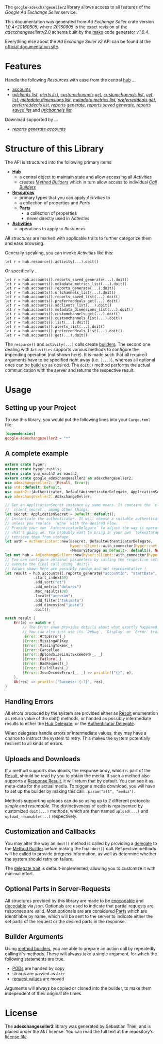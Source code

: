 <!---
DO NOT EDIT !
This file was generated automatically from 'src/mako/api/README.md.mako'
DO NOT EDIT !
-->
The `google-adexchangeseller2` library allows access to all features of the *Google Ad Exchange Seller* service.

This documentation was generated from *Ad Exchange Seller* crate version *1.0.4+20160805*, where *20160805* is the exact revision of the *adexchangeseller:v2.0* schema built by the [mako](http://www.makotemplates.org/) code generator *v1.0.4*.

Everything else about the *Ad Exchange Seller* *v2* API can be found at the
[official documentation site](https://developers.google.com/ad-exchange/seller-rest/).
# Features

Handle the following *Resources* with ease from the central [hub](https://docs.rs/google-adexchangeseller2/1.0.4+20160805/google_adexchangeseller2/struct.AdExchangeSeller.html) ... 

* [accounts](https://docs.rs/google-adexchangeseller2/1.0.4+20160805/google_adexchangeseller2/struct.Account.html)
 * [*adclients list*](https://docs.rs/google-adexchangeseller2/1.0.4+20160805/google_adexchangeseller2/struct.AccountAdclientListCall.html), [*alerts list*](https://docs.rs/google-adexchangeseller2/1.0.4+20160805/google_adexchangeseller2/struct.AccountAlertListCall.html), [*customchannels get*](https://docs.rs/google-adexchangeseller2/1.0.4+20160805/google_adexchangeseller2/struct.AccountCustomchannelGetCall.html), [*customchannels list*](https://docs.rs/google-adexchangeseller2/1.0.4+20160805/google_adexchangeseller2/struct.AccountCustomchannelListCall.html), [*get*](https://docs.rs/google-adexchangeseller2/1.0.4+20160805/google_adexchangeseller2/struct.AccountGetCall.html), [*list*](https://docs.rs/google-adexchangeseller2/1.0.4+20160805/google_adexchangeseller2/struct.AccountListCall.html), [*metadata dimensions list*](https://docs.rs/google-adexchangeseller2/1.0.4+20160805/google_adexchangeseller2/struct.AccountMetadataDimensionListCall.html), [*metadata metrics list*](https://docs.rs/google-adexchangeseller2/1.0.4+20160805/google_adexchangeseller2/struct.AccountMetadataMetricListCall.html), [*preferreddeals get*](https://docs.rs/google-adexchangeseller2/1.0.4+20160805/google_adexchangeseller2/struct.AccountPreferreddealGetCall.html), [*preferreddeals list*](https://docs.rs/google-adexchangeseller2/1.0.4+20160805/google_adexchangeseller2/struct.AccountPreferreddealListCall.html), [*reports generate*](https://docs.rs/google-adexchangeseller2/1.0.4+20160805/google_adexchangeseller2/struct.AccountReportGenerateCall.html), [*reports saved generate*](https://docs.rs/google-adexchangeseller2/1.0.4+20160805/google_adexchangeseller2/struct.AccountReportSavedGenerateCall.html), [*reports saved list*](https://docs.rs/google-adexchangeseller2/1.0.4+20160805/google_adexchangeseller2/struct.AccountReportSavedListCall.html) and [*urlchannels list*](https://docs.rs/google-adexchangeseller2/1.0.4+20160805/google_adexchangeseller2/struct.AccountUrlchannelListCall.html)


Download supported by ...

* [*reports generate accounts*](https://docs.rs/google-adexchangeseller2/1.0.4+20160805/google_adexchangeseller2/struct.AccountReportGenerateCall.html)



# Structure of this Library

The API is structured into the following primary items:

* **[Hub](https://docs.rs/google-adexchangeseller2/1.0.4+20160805/google_adexchangeseller2/struct.AdExchangeSeller.html)**
    * a central object to maintain state and allow accessing all *Activities*
    * creates [*Method Builders*](https://docs.rs/google-adexchangeseller2/1.0.4+20160805/google_adexchangeseller2/trait.MethodsBuilder.html) which in turn
      allow access to individual [*Call Builders*](https://docs.rs/google-adexchangeseller2/1.0.4+20160805/google_adexchangeseller2/trait.CallBuilder.html)
* **[Resources](https://docs.rs/google-adexchangeseller2/1.0.4+20160805/google_adexchangeseller2/trait.Resource.html)**
    * primary types that you can apply *Activities* to
    * a collection of properties and *Parts*
    * **[Parts](https://docs.rs/google-adexchangeseller2/1.0.4+20160805/google_adexchangeseller2/trait.Part.html)**
        * a collection of properties
        * never directly used in *Activities*
* **[Activities](https://docs.rs/google-adexchangeseller2/1.0.4+20160805/google_adexchangeseller2/trait.CallBuilder.html)**
    * operations to apply to *Resources*

All *structures* are marked with applicable traits to further categorize them and ease browsing.

Generally speaking, you can invoke *Activities* like this:

```Rust,ignore
let r = hub.resource().activity(...).doit()
```

Or specifically ...

```ignore
let r = hub.accounts().reports_saved_generate(...).doit()
let r = hub.accounts().metadata_metrics_list(...).doit()
let r = hub.accounts().reports_generate(...).doit()
let r = hub.accounts().urlchannels_list(...).doit()
let r = hub.accounts().reports_saved_list(...).doit()
let r = hub.accounts().preferreddeals_get(...).doit()
let r = hub.accounts().adclients_list(...).doit()
let r = hub.accounts().metadata_dimensions_list(...).doit()
let r = hub.accounts().customchannels_get(...).doit()
let r = hub.accounts().customchannels_list(...).doit()
let r = hub.accounts().list(...).doit()
let r = hub.accounts().alerts_list(...).doit()
let r = hub.accounts().preferreddeals_list(...).doit()
let r = hub.accounts().get(...).doit()
```

The `resource()` and `activity(...)` calls create [builders][builder-pattern]. The second one dealing with `Activities` 
supports various methods to configure the impending operation (not shown here). It is made such that all required arguments have to be 
specified right away (i.e. `(...)`), whereas all optional ones can be [build up][builder-pattern] as desired.
The `doit()` method performs the actual communication with the server and returns the respective result.

# Usage

## Setting up your Project

To use this library, you would put the following lines into your `Cargo.toml` file:

```toml
[dependencies]
google-adexchangeseller2 = "*"
```

## A complete example

```Rust
extern crate hyper;
extern crate hyper_rustls;
extern crate yup_oauth2 as oauth2;
extern crate google_adexchangeseller2 as adexchangeseller2;
use adexchangeseller2::{Result, Error};
use std::default::Default;
use oauth2::{Authenticator, DefaultAuthenticatorDelegate, ApplicationSecret, MemoryStorage};
use adexchangeseller2::AdExchangeSeller;

// Get an ApplicationSecret instance by some means. It contains the `client_id` and 
// `client_secret`, among other things.
let secret: ApplicationSecret = Default::default();
// Instantiate the authenticator. It will choose a suitable authentication flow for you, 
// unless you replace  `None` with the desired Flow.
// Provide your own `AuthenticatorDelegate` to adjust the way it operates and get feedback about 
// what's going on. You probably want to bring in your own `TokenStorage` to persist tokens and
// retrieve them from storage.
let auth = Authenticator::new(&secret, DefaultAuthenticatorDelegate,
                              hyper::Client::with_connector(hyper::net::HttpsConnector::new(hyper_rustls::TlsClient::new())),
                              <MemoryStorage as Default>::default(), None);
let mut hub = AdExchangeSeller::new(hyper::Client::with_connector(hyper::net::HttpsConnector::new(hyper_rustls::TlsClient::new())), auth);
// You can configure optional parameters by calling the respective setters at will, and
// execute the final call using `doit()`.
// Values shown here are possibly random and not representative !
let result = hub.accounts().reports_generate("accountId", "startDate", "endDate")
             .start_index(59)
             .add_sort("et")
             .add_metric("dolores")
             .max_results(38)
             .locale("accusam")
             .add_filter("takimata")
             .add_dimension("justo")
             .doit();

match result {
    Err(e) => match e {
        // The Error enum provides details about what exactly happened.
        // You can also just use its `Debug`, `Display` or `Error` traits
         Error::HttpError(_)
        |Error::MissingAPIKey
        |Error::MissingToken(_)
        |Error::Cancelled
        |Error::UploadSizeLimitExceeded(_, _)
        |Error::Failure(_)
        |Error::BadRequest(_)
        |Error::FieldClash(_)
        |Error::JsonDecodeError(_, _) => println!("{}", e),
    },
    Ok(res) => println!("Success: {:?}", res),
}

```
## Handling Errors

All errors produced by the system are provided either as [Result](https://docs.rs/google-adexchangeseller2/1.0.4+20160805/google_adexchangeseller2/enum.Result.html) enumeration as return value of 
the doit() methods, or handed as possibly intermediate results to either the 
[Hub Delegate](https://docs.rs/google-adexchangeseller2/1.0.4+20160805/google_adexchangeseller2/trait.Delegate.html), or the [Authenticator Delegate](https://docs.rs/yup-oauth2/*/yup_oauth2/trait.AuthenticatorDelegate.html).

When delegates handle errors or intermediate values, they may have a chance to instruct the system to retry. This 
makes the system potentially resilient to all kinds of errors.

## Uploads and Downloads
If a method supports downloads, the response body, which is part of the [Result](https://docs.rs/google-adexchangeseller2/1.0.4+20160805/google_adexchangeseller2/enum.Result.html), should be
read by you to obtain the media.
If such a method also supports a [Response Result](https://docs.rs/google-adexchangeseller2/1.0.4+20160805/google_adexchangeseller2/trait.ResponseResult.html), it will return that by default.
You can see it as meta-data for the actual media. To trigger a media download, you will have to set up the builder by making
this call: `.param("alt", "media")`.

Methods supporting uploads can do so using up to 2 different protocols: 
*simple* and *resumable*. The distinctiveness of each is represented by customized 
`doit(...)` methods, which are then named `upload(...)` and `upload_resumable(...)` respectively.

## Customization and Callbacks

You may alter the way an `doit()` method is called by providing a [delegate](https://docs.rs/google-adexchangeseller2/1.0.4+20160805/google_adexchangeseller2/trait.Delegate.html) to the 
[Method Builder](https://docs.rs/google-adexchangeseller2/1.0.4+20160805/google_adexchangeseller2/trait.CallBuilder.html) before making the final `doit()` call. 
Respective methods will be called to provide progress information, as well as determine whether the system should 
retry on failure.

The [delegate trait](https://docs.rs/google-adexchangeseller2/1.0.4+20160805/google_adexchangeseller2/trait.Delegate.html) is default-implemented, allowing you to customize it with minimal effort.

## Optional Parts in Server-Requests

All structures provided by this library are made to be [enocodable](https://docs.rs/google-adexchangeseller2/1.0.4+20160805/google_adexchangeseller2/trait.RequestValue.html) and 
[decodable](https://docs.rs/google-adexchangeseller2/1.0.4+20160805/google_adexchangeseller2/trait.ResponseResult.html) via *json*. Optionals are used to indicate that partial requests are responses 
are valid.
Most optionals are are considered [Parts](https://docs.rs/google-adexchangeseller2/1.0.4+20160805/google_adexchangeseller2/trait.Part.html) which are identifiable by name, which will be sent to 
the server to indicate either the set parts of the request or the desired parts in the response.

## Builder Arguments

Using [method builders](https://docs.rs/google-adexchangeseller2/1.0.4+20160805/google_adexchangeseller2/trait.CallBuilder.html), you are able to prepare an action call by repeatedly calling it's methods.
These will always take a single argument, for which the following statements are true.

* [PODs][wiki-pod] are handed by copy
* strings are passed as `&str`
* [request values](https://docs.rs/google-adexchangeseller2/1.0.4+20160805/google_adexchangeseller2/trait.RequestValue.html) are moved

Arguments will always be copied or cloned into the builder, to make them independent of their original life times.

[wiki-pod]: http://en.wikipedia.org/wiki/Plain_old_data_structure
[builder-pattern]: http://en.wikipedia.org/wiki/Builder_pattern
[google-go-api]: https://github.com/google/google-api-go-client

# License
The **adexchangeseller2** library was generated by Sebastian Thiel, and is placed 
under the *MIT* license.
You can read the full text at the repository's [license file][repo-license].

[repo-license]: https://github.com/Byron/google-apis-rsblob/master/LICENSE.md
